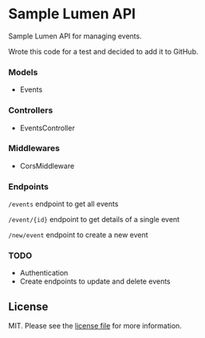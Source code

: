 # Sample Lumen API

Sample Lumen API for managing events. 

Wrote this code for a test and decided to add it to GitHub.


### Models
- Events


### Controllers
- EventsController


### Middlewares
- CorsMiddleware


### Endpoints 
```/events``` endpoint to get all events

```/event/{id}``` endpoint to get details of a single event

```/new/event``` endpoint to create a new event


### TODO
- Authentication
- Create endpoints to update and delete events


## License

MIT. Please see the [license file](LICENSE) for more information.
